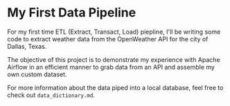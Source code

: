 # My First Data Pipeline

For my first time ETL (Extract, Transact, Load) piepline, I'll be writing some code to extract weather data from the OpenWeather API for the city of Dallas, Texas. 

The objective of this project is to demonstrate my experience with Apache Airflow in an efficient manner to grab data from an API and assemble my own custom dataset.

For more information about the data piped into a local database, feel free to check out `data_dictionary.md`.